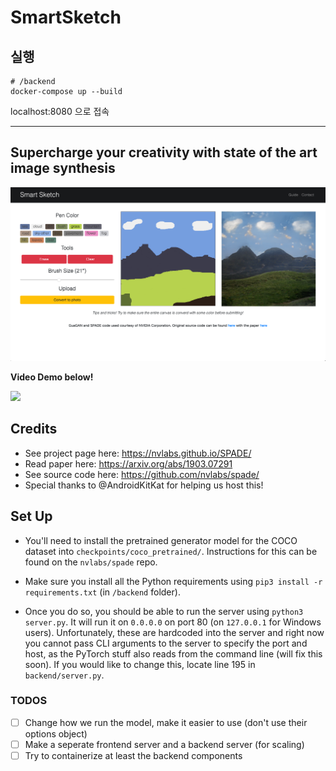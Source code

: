 # SmartSketch

## 실행

```shell
# /backend
docker-compose up --build 
```

localhost:8080 으로 접속

---

## Supercharge your creativity with state of the art image synthesis

![promo.png](docs/promo.png)

**Video Demo below!**

[![](http://img.youtube.com/vi/HfsO59TCnq8/0.jpg)](http://www.youtube.com/watch?v=HfsO59TCnq8 "AI Background Landscape Painting Using SmartSketch XYZ")

## Credits

- See project page here: https://nvlabs.github.io/SPADE/
- Read paper here: https://arxiv.org/abs/1903.07291
- See source code here: https://github.com/nvlabs/spade/
- Special thanks to @AndroidKitKat for helping us host this!

## Set Up

- You'll need to install the pretrained generator model for the COCO dataset into `checkpoints/coco_pretrained/`. Instructions for this can be found on the `nvlabs/spade` repo.

- Make sure you install all the Python requirements using `pip3 install -r requirements.txt` (in `/backend` folder).     

- Once you do so, you should be able to run the server using `python3 server.py`. It will run it on `0.0.0.0` on port 80 (on `127.0.0.1` for Windows users). Unfortunately, these are hardcoded into the server and right now you cannot pass CLI arguments to the server to specify the port and host, as the PyTorch stuff also reads from the command line (will fix this soon). If you would like to change this, locate line 195 in `backend/server.py`.



### TODOS

- [ ] Change how we run the model, make it easier to use (don't use their options object)
- [ ] Make a seperate frontend server and a backend server (for scaling)
- [ ] Try to containerize at least the backend components
